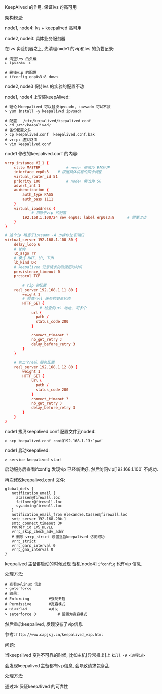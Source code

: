 KeepAlived 的作用, 保证lvs 的高可用



架构模型: 

node1, node4: lvs + keepalived 高可用

node2, node3: 具体业务服务器



在lvs 实验机器之上, 先清理node1 的vip和lvs 的负载记录:

```shell
# 清空lvs 的负载
> ipvsadm -C

# 删掉vip 的配置
> ifconfig enp0s3:8 down
```



node2, node3 保持lvs 的实验的配置不动



node1, node4 上安装keepAlived: 

```shell
# 理论上keepalived 可以替换ipvsadm, ipvsadm 可以不装
> yum install -y keepalived ipvsadm

# 配置   /etc/keepalived/keepalived.conf
> cd /etc/keepalived/
# 备份配置文件
> cp keepalived.conf  keepalived.conf.bak
# vrrp: 虚拟路由
> vim keepalived.conf
```

node1 修改的keepalived.conf 的内容: 

```conf
vrrp_instance VI_1 {
    state MASTER			# node4 修改为 BACKUP
    interface enp0s3	# 根据具体机器的网卡调整
    virtual_router_id 51		
    priority 100			# node4 需改为 50
    advert_int 1
    authentication {
        auth_type PASS
        auth_pass 1111
    }
    virtual_ipaddress {
    		# 相当于vip 的配置
        192.168.1.100/24 dev enp0s3 label enp0s3:8		# 需要改动
    }
}

# 这个ip 相当于ipvsadm -A 的操作ip和端口
virtual_server 192.168.1.100 80 {
    delay_loop 6
    # 轮询
    lb_algo rr
    # 模式 NAT, DR, TUN
    lb_kind DR
    # keepalived 记录请求的资源超时时间
    persistence_timeout 0
    protocol TCP
		
		# rip 的配置
    real_server 192.168.1.11 80 {
        weight 1
        # 检查real 服务的健康状态
        HTTP_GET {
        		# 检查的url 地址, 可多个
            url {
              path /
              status_code 200
            }
            
            connect_timeout 3
            nb_get_retry 3
            delay_before_retry 3
        }
    }
    
    # 第二个real 服务配置
    real_server 192.168.1.12 80 {
        weight 1
        HTTP_GET {
            url {
              path /
              status_code 200
            }
            connect_timeout 3
            nb_get_retry 3
            delay_before_retry 3
        }
    }
}
```

node1 拷贝keepalived.conf 配置文件到node4: 

```shell
> scp keepalived.conf root@192.168.1.13:`pwd`
```



node1 启动keepalived: 

```shell
> service keepalived start
```

启动服务后查看ifconfig 发现vip 已经新建好, 然后访问vip[192.168.1.100] 不成功.

再次修改keepalived.conf 文件: 

```
global_defs {
   notification_email {
     acassen@firewall.loc
     failover@firewall.loc
     sysadmin@firewall.loc
   }
   notification_email_from Alexandre.Cassen@firewall.loc
   smtp_server 192.168.200.1
   smtp_connect_timeout 30
   router_id LVS_DEVEL
   vrrp_skip_check_adv_addr
   # 删除 vrrp_strict 设置重启keepalived 访问成功
   vrrp_strict
   vrrp_garp_interval 0
   vrrp_gna_interval 0
}
```



keepalived 主备都启动的时候发现 备机[node4] `ifconfig` 也有vip 信息.

处理方法: 

```
# 查看selinux 信息
> getenforce
# 结果: 
# Enforcing         #强制开启
# Permissive        #宽容模式
# Disabled          #关闭
> setenforce 0  		# 设置为宽容模式
```

然后重启keepalived, 发现没有了vip信息.

参考: `http://www.capjsj.cn/keepalived_vip.html`



问题: 

当keepalived 变得不可靠的时候, 比如主机[异常推出]上 `kill -9 <进程id>`

会发现keepalived 主备都有vip信息, 会导致请求包紊乱.



处理方法: 

通过zk 保证keepalived 的可靠性